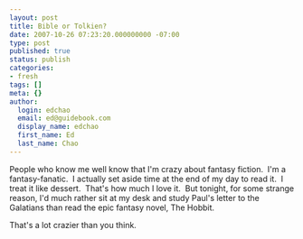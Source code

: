```yaml
---
layout: post
title: Bible or Tolkien?
date: 2007-10-26 07:23:20.000000000 -07:00
type: post
published: true
status: publish
categories:
- fresh
tags: []
meta: {}
author:
  login: edchao
  email: ed@guidebook.com
  display_name: edchao
  first_name: Ed
  last_name: Chao
---
```

<p>People who know me well know that I'm crazy about fantasy fiction.  I'm a fantasy-fanatic.  I actually set aside time at the end of my day to read it.  I treat it like dessert.  That's how much I love it.  But tonight, for some strange reason, I'd much rather sit at my desk and study Paul's letter to the Galatians than read the epic fantasy novel, The Hobbit.</p>
<p>That's a lot crazier than you think.</p>
